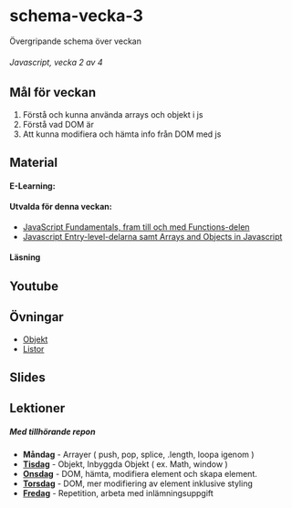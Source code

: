 # schema-vecka-3
Övergripande schema över veckan

###### Javascript, vecka 2 av 4

## Mål för veckan
1. Förstå och kunna använda arrays och objekt i js
2. Förstå vad DOM är
3. Att kunna modifiera och hämta info från DOM med js

## Material
#### E-Learning:
#### Utvalda för denna veckan:
* [JavaScript Fundamentals, fram till och med Functions-delen](https://app.pluralsight.com/library/courses/fundamentals-javascript/table-of-contents)
* [Javascript Entry-level-delarna samt Arrays and Objects in Javascript](https://app.pluralsight.com/paths/skill/javascript-2022)
  
#### Läsning

## Youtube

## Övningar
* [Objekt](https://github.com/Lexicon-frontend-2024-2025/exercise-js-objects-bootcamp)
* [Listor](https://github.com/Lexicon-frontend-2024-2025/exercise-array-bootcamp)

## Slides

## Lektioner
##### Med tillhörande repon
* **Måndag** - Arrayer ( push, pop, splice, .length, loopa igenom )
* **[Tisdag]()** - Objekt, Inbyggda Objekt ( ex. Math, window )
* **[Onsdag]()** - DOM, hämta, modifiera element och skapa element.
* **[Torsdag]()** - DOM, mer modifiering av element inklusive styling
* **[Fredag]()** - Repetition, arbeta med inlämningsuppgift
